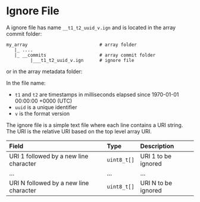 # Ignore File

A ignore file has name `__t1_t2_uuid_v.ign` and is located in the array commit folder:

```
my_array                           # array folder
   |_ ....
   |_ __commits                    # array commit folder
         |___t1_t2_uuid_v.ign      # ignore file
```

or in the array metadata folder:

In the file name:

* `t1` and `t2` are timestamps in milliseconds elapsed since 1970-01-01 00:00:00 +0000 (UTC)
* `uuid` is a unique identifier
* `v` is the format version

The ignore file is a simple text file where each line contains a URI string. The URI is the relative URI based on the top level array URI.

| **Field** | **Type** | **Description** |
| :--- | :--- | :--- |
| URI 1 followed by a new line character | `uint8_t[]` | URI 1 to be ignored |
| … | … | … |
| URI N followed by a new line character | `uint8_t[]` | URI N to be ignored |
